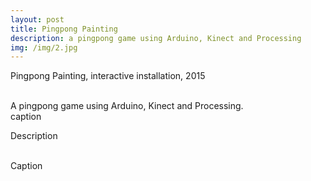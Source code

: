 ```yaml
---
layout: post
title: Pingpong Painting
description: a pingpong game using Arduino, Kinect and Processing
img: /img/2.jpg
---
```


Pingpong Painting, interactive installation, 2015


<div class="img_row">
	<img class="col one" src="{{ site.baseurl }}/img/21.jpg" alt="" title="example image"/>
	<img class="col one" src="{{ site.baseurl }}/img/22.jpg" alt="" title="example image"/>
	<img class="col one" src="{{ site.baseurl }}/img/24.jpg" alt="" title="example image"/>
</div>
<div class="col three caption">
	A pingpong game using Arduino, Kinect and Processing.
</div>
<div class="img_row">
	<img class="col three" src="{{ site.baseurl }}/img/26.jpg" alt="" title="example image"/>
</div>
<div class="col three caption">
	caption
</div>

Description


<div class="img_row">
	<img class="col two" src="{{ site.baseurl }}/img/23.jpg" alt="" title="example image"/>
	<img class="col one" src="{{ site.baseurl }}/img/25.jpg" alt="" title="example image"/>
</div>
<div class="col three caption">
	Caption
</div>


<br/><br/><br/>
